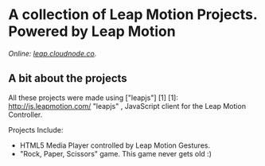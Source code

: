 A collection of Leap Motion Projects. Powered by Leap Motion
================================

*Online: [leap.cloudnode.co](http://leap.cloudnode.co).*

A bit about the projects 
-------------------------

All these projects were made using ["leapjs"] [1]
    [1]: http://js.leapmotion.com/ "leapjs"
, JavaScript client for the Leap Motion Controller.

Projects Include:
* HTML5 Media Player controlled by Leap Motion Gestures.
* "Rock, Paper, Scissors" game. This game never gets old :) 